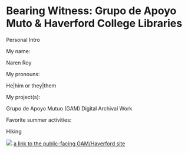 # Bearing Witness: Grupo de Apoyo Muto & Haverford College Libraries
<html>
  <body>
    <h>Personal Intro<h>
    <p>My name:</p> <p> Naren Roy</p>
    <p>My pronouns: </p> He|him or they|them </p>
    <p>My project(s):</p> <p> Grupo de Apoyo Mutuo (GAM) Digital Archival Work </p>
    <p>Favorite summer activities:</p> <p> Hiking </p>
      <img src="https://media1.giphy.com/media/7p0qZOxUe5cIM/giphy.gif" />
    <a href="https://archivogam.haverford.edu/en/">a link to the public-facing GAM/Haverford site</a>
    <!-- add an image if you like -->
  </body>
</html>
